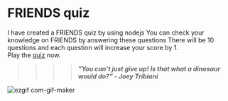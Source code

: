 # FRIENDS quiz
I have created a FRIENDS quiz by using nodejs 
You can check your knowledge on FRIENDS by answering these questions
There will be 10 questions and each question will increase your score by 1.  
Play the [quiz](https://replit.com/@ZunedAalim/end-game?embed=1&output=1) now.



>>>>**_"You can’t just give up! Is that what a dinosaur would do?" - Joey Tribiani_**

![ezgif com-gif-maker](https://user-images.githubusercontent.com/121401363/209802618-3218cecd-1e1b-40f8-89f9-6bfa28654e55.gif)
